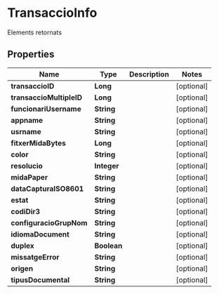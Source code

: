 

# TransaccioInfo

Elements retornats

## Properties

| Name | Type | Description | Notes |
|------------ | ------------- | ------------- | -------------|
|**transaccioID** | **Long** |  |  [optional] |
|**transaccioMultipleID** | **Long** |  |  [optional] |
|**funcionariUsername** | **String** |  |  [optional] |
|**appname** | **String** |  |  [optional] |
|**usrname** | **String** |  |  [optional] |
|**fitxerMidaBytes** | **Long** |  |  [optional] |
|**color** | **String** |  |  [optional] |
|**resolucio** | **Integer** |  |  [optional] |
|**midaPaper** | **String** |  |  [optional] |
|**dataCapturaISO8601** | **String** |  |  [optional] |
|**estat** | **String** |  |  [optional] |
|**codiDir3** | **String** |  |  [optional] |
|**configuracioGrupNom** | **String** |  |  [optional] |
|**idiomaDocument** | **String** |  |  [optional] |
|**duplex** | **Boolean** |  |  [optional] |
|**missatgeError** | **String** |  |  [optional] |
|**origen** | **String** |  |  [optional] |
|**tipusDocumental** | **String** |  |  [optional] |




